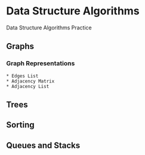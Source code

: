 # Data Structure Algorithms
Data Structure Algorithms Practice

## Graphs
### Graph Representations
    * Edges List
    * Adjacency Matrix
    * Adjacency List


## Trees

## Sorting

## Queues and Stacks

